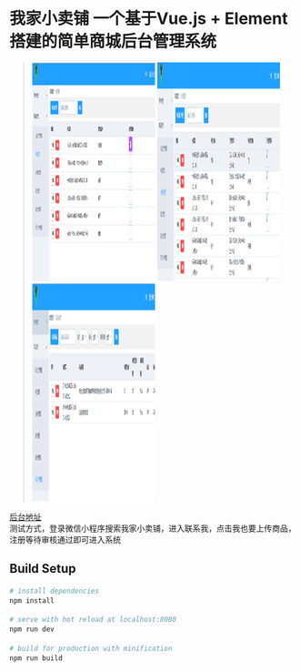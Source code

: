 # 我家小卖铺 一个基于Vue.js + Element 搭建的简单商城后台管理系统

> <img width="216" height="384" src="https://github.com/kxy1107/XiaoXiaoStoreBack/raw/master/readmeSrc/ht1.png" alt="无法显示图片"/>
><img width="216" height="384" src="https://github.com/kxy1107/XiaoXiaoStoreBack/raw/master/readmeSrc/ht2.png"  alt="无法显示图片"/>
><img width="216" height="384" src="https://github.com/kxy1107/XiaoXiaoStoreBack/raw/master/readmeSrc/ht3.png"  alt="无法显示图片"/>

[后台地址](http://jianyuejizhang.cn/)  
测试方式，登录微信小程序搜索我家小卖铺，进入联系我，点击我也要上传商品，注册等待审核通过即可进入系统

## Build Setup

``` bash
# install dependencies
npm install

# serve with hot reload at localhost:8080
npm run dev

# build for production with minification
npm run build


